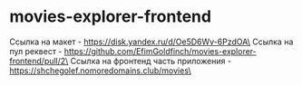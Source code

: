 # movies-explorer-frontend

Ссылка на макет - https://disk.yandex.ru/d/Oe5D6Wv-6PzdOA\
Ссылка на пул реквест - https://github.com/EfimGoldfinch/movies-explorer-frontend/pull/2\
Ссылка на фронтенд часть приложения - https://shchegolef.nomoredomains.club/movies\
